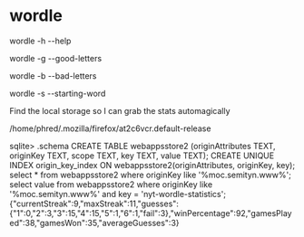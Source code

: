 # wordle
wordle -h --help

wordle -g --good-letters

wordle -b --bad-letters

wordle -s --starting-word



Find the local storage so I can grab the stats automagically

/home/phred/.mozilla/firefox/at2c6vcr.default-release


sqlite> .schema
CREATE TABLE webappsstore2 (originAttributes TEXT, originKey TEXT, scope TEXT, key TEXT, value TEXT);
CREATE UNIQUE INDEX origin_key_index ON webappsstore2(originAttributes, originKey, key);
 select * from webappsstore2 where originKey like '%moc.semityn.www%';
select value from webappsstore2 where originKey like '%moc.semityn.www%' and key = 'nyt-wordle-statistics';
{"currentStreak":9,"maxStreak":11,"guesses":{"1":0,"2":3,"3":15,"4":15,"5":1,"6":1,"fail":3},"winPercentage":92,"gamesPlayed":38,"gamesWon":35,"averageGuesses":3}

